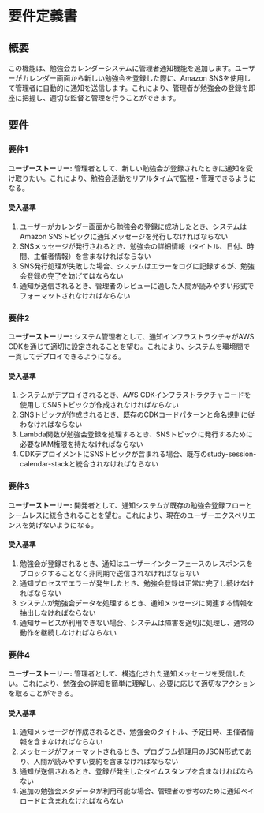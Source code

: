 # 要件定義書

## 概要

この機能は、勉強会カレンダーシステムに管理者通知機能を追加します。ユーザーがカレンダー画面から新しい勉強会を登録した際に、Amazon
SNSを使用して管理者に自動的に通知を送信します。これにより、管理者が勉強会の登録を即座に把握し、適切な監督と管理を行うことができます。

## 要件

### 要件1

**ユーザーストーリー:**
管理者として、新しい勉強会が登録されたときに通知を受け取りたい。これにより、勉強会活動をリアルタイムで監視・管理できるようになる。

#### 受入基準

1. ユーザーがカレンダー画面から勉強会の登録に成功したとき、システムはAmazon
   SNSトピックに通知メッセージを発行しなければならない
2. SNSメッセージが発行されるとき、勉強会の詳細情報（タイトル、日付、時間、主催者情報）を含まなければならない
3. SNS発行処理が失敗した場合、システムはエラーをログに記録するが、勉強会登録の完了を妨げてはならない
4. 通知が送信されるとき、管理者のレビューに適した人間が読みやすい形式でフォーマットされなければならない

### 要件2

**ユーザーストーリー:** システム管理者として、通知インフラストラクチャがAWS
CDKを通じて適切に設定されることを望む。これにより、システムを環境間で一貫してデプロイできるようになる。

#### 受入基準

1. システムがデプロイされるとき、AWS
   CDKインフラストラクチャコードを使用してSNSトピックが作成されなければならない
2. SNSトピックが作成されるとき、既存のCDKコードパターンと命名規則に従わなければならない
3. Lambda関数が勉強会登録を処理するとき、SNSトピックに発行するために必要なIAM権限を持たなければならない
4. CDKデプロイメントにSNSトピックが含まれる場合、既存のstudy-session-calendar-stackと統合されなければならない

### 要件3

**ユーザーストーリー:**
開発者として、通知システムが既存の勉強会登録フローとシームレスに統合されることを望む。これにより、現在のユーザーエクスペリエンスを妨げないようになる。

#### 受入基準

1. 勉強会が登録されるとき、通知はユーザーインターフェースのレスポンスをブロックすることなく非同期で送信されなければならない
2. 通知プロセスでエラーが発生したとき、勉強会登録は正常に完了し続けなければならない
3. システムが勉強会データを処理するとき、通知メッセージに関連する情報を抽出しなければならない
4. 通知サービスが利用できない場合、システムは障害を適切に処理し、通常の動作を継続しなければならない

### 要件4

**ユーザーストーリー:**
管理者として、構造化された通知メッセージを受信したい。これにより、勉強会の詳細を簡単に理解し、必要に応じて適切なアクションを取ることができる。

#### 受入基準

1. 通知メッセージが作成されるとき、勉強会のタイトル、予定日時、主催者情報を含まなければならない
2. メッセージがフォーマットされるとき、プログラム処理用のJSON形式であり、人間が読みやすい要約を含まなければならない
3. 通知が送信されるとき、登録が発生したタイムスタンプを含まなければならない
4. 追加の勉強会メタデータが利用可能な場合、管理者の参考のために通知ペイロードに含まれなければならない
